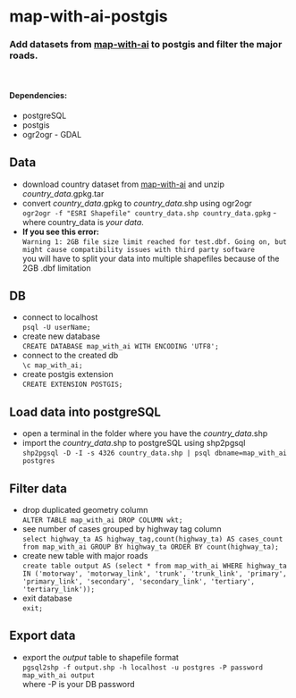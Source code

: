 # map-with-ai-postgis
### Add datasets from [map-with-ai](https://github.com/facebookmicrosites/Open-Mapping-At-Facebook/wiki/Available-Countries) to postgis and filter the major roads. 
<br>

#### **Dependencies:** 
* postgreSQL
* postgis
* ogr2ogr - GDAL

## Data

* download country dataset from [map-with-ai](https://github.com/facebookmicrosites/Open-Mapping-At-Facebook/wiki/Available-Countries) and unzip _country_data_.gpkg.tar
* convert _country_data_.gpkg to _country_data_.shp using ogr2ogr <br>`ogr2ogr -f "ESRI Shapefile" country_data.shp country_data.gpkg` - where country_data is *your data*. <br>
* **If you see this error:** <br>`Warning 1: 2GB file size limit reached for test.dbf. Going on, but might cause compatibility issues with third party software`<br> you will have to split your data into multiple shapefiles because of the 2GB .dbf limitation 

## DB

* connect to localhost <br> `psql -U userName;`
* create new database <br>`CREATE DATABASE map_with_ai WITH ENCODING 'UTF8';`
* connect to the created db <br>`\c map_with_ai;`
* create postgis extension <br>`CREATE EXTENSION POSTGIS;`

## Load data into postgreSQL

* open a terminal in the folder where you have the  _country_data_.shp
* import the  _country_data_.shp to postgreSQL using shp2pgsql <br>`shp2pgsql -D -I -s 4326 country_data.shp | psql dbname=map_with_ai postgres`

## Filter data

* drop duplicated geometry column <br>`ALTER TABLE map_with_ai DROP COLUMN wkt;`
* see number of cases grouped by highway tag column <br>`select highway_ta AS highway_tag,count(highway_ta) AS cases_count from map_with_ai GROUP BY highway_ta ORDER BY count(highway_ta);`
* create new table with major roads <br>`create table output AS (select * from map_with_ai WHERE highway_ta IN ('motorway', 'motorway_link', 'trunk', 'trunk_link', 'primary', 'primary_link', 'secondary', 'secondary_link', 'tertiary', 'tertiary_link'));`
* exit database <br>`exit;`

## Export data
* export the _output_ table to shapefile format <br>`pgsql2shp -f output.shp -h localhost -u postgres -P password map_with_ai output`<br> where -P is your DB password